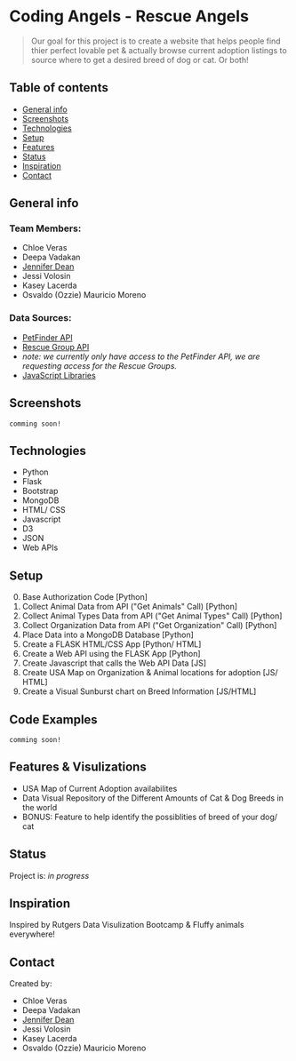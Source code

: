 # Coding Angels - Rescue Angels
> Our goal for this project is to create a website that helps people find thier perfect lovable pet & actually browse current adoption listings to source where to get a desired breed of dog or cat. Or both!

## Table of contents
* [General info](#general-info)
* [Screenshots](#screenshots)
* [Technologies](#technologies)
* [Setup](#setup)
* [Features](#features)
* [Status](#status)
* [Inspiration](#inspiration)
* [Contact](#contact)

## General info
### Team Members:
- Chloe Veras
- Deepa Vadakan
- [Jennifer Dean](https://github.com/Jen-Dean)
- Jessi Volosin
- Kasey Lacerda
- Osvaldo (Ozzie) Mauricio Moreno

### Data Sources:
- [PetFinder API](https://www.petfinder.com/developers/)
- [Rescue Group API](https://rescuegroups.org/services/adoptable-pet-data-api/)
- *note: we currently only have access to the PetFinder API, we are requesting access for the Rescue Groups.*
- [JavaScript Libraries](https://medium.com/javascript-in-plain-english/best-javascript-data-visualization-libraries-for-2020-15291919a176)

## Screenshots
`comming soon!`

## Technologies
* Python
* Flask
* Bootstrap
* MongoDB
* HTML/ CSS
* Javascript
* D3
* JSON
* Web APIs

## Setup
0) Base Authorization Code [Python]
1) Collect Animal Data from API ("Get Animals" Call) [Python]
2) Collect Animal Types Data from API ("Get Animal Types" Call) [Python]
3) Collect Organization Data from API ("Get Organization" Call) [Python]
4) Place Data into a MongoDB Database [Python]
5) Create a FLASK HTML/CSS App [Python/ HTML]
6) Create a Web API using the FLASK App [Python]
7) Create Javascript that calls the Web API Data [JS]
8) Create USA Map on Organization & Animal locations for adoption [JS/ HTML]
9) Create a Visual Sunburst chart on Breed Information [JS/HTML]

## Code Examples
`comming soon!`

## Features & Visulizations
* USA Map of Current Adoption availabilites
* Data Visual Repository of the Different Amounts of Cat & Dog Breeds in the world
* BONUS: Feature to help identify the possiblities of breed of your dog/ cat

## Status
Project is: _in progress_

## Inspiration
Inspired by Rutgers Data Visulization Bootcamp & Fluffy animals everywhere!

## Contact
Created by:
- Chloe Veras
- Deepa Vadakan
- [Jennifer Dean](https://github.com/Jen-Dean)
- Jessi Volosin
- Kasey Lacerda
- Osvaldo (Ozzie) Mauricio Moreno
